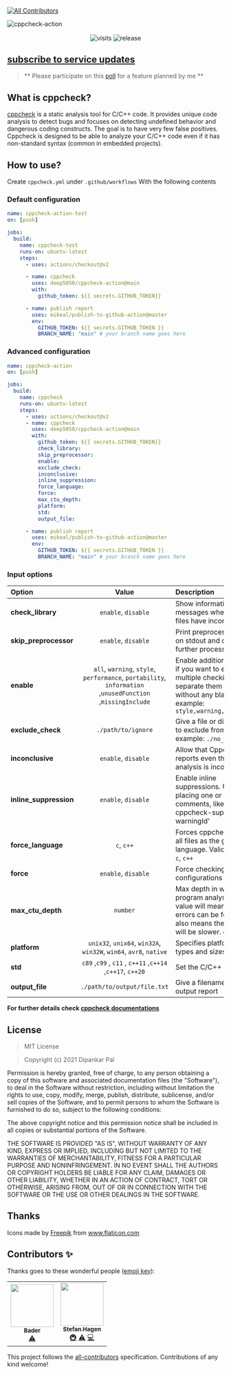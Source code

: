 <!-- ALL-CONTRIBUTORS-BADGE:START - Do not remove or modify this section -->

[![All Contributors](https://img.shields.io/badge/all_contributors-2-orange.svg?style=flat-square)](#contributors-)

<!-- ALL-CONTRIBUTORS-BADGE:END -->

![cppcheck-action](https://socialify.git.ci/deep5050/cppcheck-action/image?description=1&logo=https%3A%2F%2Fi.imgur.com%2FbDs8nfo.png&theme=Light)

<div align=center>
<p align=center>
<img align=center src=http://hits.dwyl.com/deep5050/cppcheck-action.svg alt=visits>
<img align=center src=https://img.shields.io/github/v/release/deep5050/cppcheck-action?style=flat-square alt=release>
</p>

</div>

## [subscribe to service updates](https://github.com/deep5050/cppcheck-action/issues/11)

> ** Please participate on this
> [poll](https://github.com/deep5050/cppcheck-action/issues/10) for a feature
> planned by me **

## What is cppcheck?

[cppcheck](https://github.com/danmar/cppcheck) is a static analysis tool for
C/C++ code. It provides unique code analysis to detect bugs and focuses on
detecting undefined behavior and dangerous coding constructs. The goal is to
have very few false positives. Cppcheck is designed to be able to analyze your
C/C++ code even if it has non-standard syntax (common in embedded projects).

## How to use?

Create `cppcheck.yml` under `.github/workflows` With the following contents

### Default configuration

```yml
name: cppcheck-action-test
on: [push]

jobs:
  build:
    name: cppcheck-test
    runs-on: ubuntu-latest
    steps:
      - uses: actions/checkout@v2

      - name: cppcheck
        uses: deep5050/cppcheck-action@main
        with:
          github_token: ${{ secrets.GITHUB_TOKEN}}

      - name: publish report
        uses: mikeal/publish-to-github-action@master
        env:
          GITHUB_TOKEN: ${{ secrets.GITHUB_TOKEN }}
          BRANCH_NAME: "main" # your branch name goes here
```

### Advanced configuration

```yml
name: cppcheck-action
on: [push]

jobs:
  build:
    name: cppcheck
    runs-on: ubuntu-latest
    steps:
      - uses: actions/checkout@v2
      - name: cppcheck
        uses: deep5050/cppcheck-action@main
        with:
          github_token: ${{ secrets.GITHUB_TOKEN}}
          check_library:
          skip_preprocessor:
          enable:
          exclude_check:
          inconclusive:
          inline_suppression:
          force_language:
          force:
          max_ctu_depth:
          platform:
          std:
          output_file:

      - name: publish report
        uses: mikeal/publish-to-github-action@master
        env:
          GITHUB_TOKEN: ${{ secrets.GITHUB_TOKEN }}
          BRANCH_NAME: "main" # your branch name goes here
```

### Input options

| Option                 |                                                   Value                                                    | Description                                                                                                                                                      |         Default         |
| :--------------------- | :--------------------------------------------------------------------------------------------------------: | :--------------------------------------------------------------------------------------------------------------------------------------------------------------- | :---------------------: |
| **check_library**      |                                            `enable`, `disable`                                             | Show information messages when library files have incomplete info                                                                                                |        `disable`        |
| **skip_preprocessor**  |                                            `enable`, `disable`                                             | Print preprocessor output on stdout and don't do any further processing                                                                                          |        `disable`        |
| **enable**             | `all`, `warning`, `style`, `performance`, `portability`, `information` ,`unusedFunction` ,`missingInclude` | Enable additional checks. if you want to enable multiple checking at once, separate them using `,` without any blank space. example: `style,warning,performance` |          `all`          |
| **exclude_check**      |                                             `./path/to/ignore`                                             | Give a file or directory path to exclude from checking. example: `./no_check.cpp`                                                                                |    nothing to ignore    |
| **inconclusive**       |                                            `enable`, `disable`                                             | Allow that Cppcheck reports even though the analysis is inconclusive                                                                                             |        `enable`         |
| **inline_suppression** |                                            `enable`, `disable`                                             | Enable inline suppressions. Use them by placing one or more comments, like: '// cppcheck-suppress warningId'                                                     |        `disable`        |
| **force_language**     |                                                 `c`, `c++`                                                 | Forces cppcheck to check all files as the given language. Valid values are: `c`, `c++`                                                                           |      auto-detected      |
| **force**              |                                            `enable`, `disable`                                             | Force checking of all configurations in files                                                                                                                    |        `disable`        |
| **max_ctu_depth**      |                                                  `number`                                                  | Max depth in whole program analysis. A larger value will mean more errors can be found but also means the analysis will be slower. example: `4`                  |           `2`           |
| **platform**           |                     `unix32`, `unix64`, `win32A`, `win32W`, `win64`, `avr8`, `native`                      | Specifies platform specific types and sizes                                                                                                                      |      `unspecified`      |
| **std**                |                         `c89` ,`c99` , `c11` , `c++11` ,`c++14` ,`c++17`, `c++20`                          | Set the C/C++ standard                                                                                                                                           |         `c++20`         |
| **output_file**        |                                        `./path/to/output/file.txt`                                         | Give a filename for the output report                                                                                                                            | `./cppcheck_report.txt` |

<b> For further details check
[cppcheck documentations](http://cppcheck.sourceforge.net/manual.pdf) </b>

## License

> MIT License

> Copyright (c) 2021 Dipankar Pal

Permission is hereby granted, free of charge, to any person obtaining a copy of
this software and associated documentation files (the "Software"), to deal in
the Software without restriction, including without limitation the rights to
use, copy, modify, merge, publish, distribute, sublicense, and/or sell copies of
the Software, and to permit persons to whom the Software is furnished to do so,
subject to the following conditions:

The above copyright notice and this permission notice shall be included in all
copies or substantial portions of the Software.

THE SOFTWARE IS PROVIDED "AS IS", WITHOUT WARRANTY OF ANY KIND, EXPRESS OR
IMPLIED, INCLUDING BUT NOT LIMITED TO THE WARRANTIES OF MERCHANTABILITY, FITNESS
FOR A PARTICULAR PURPOSE AND NONINFRINGEMENT. IN NO EVENT SHALL THE AUTHORS OR
COPYRIGHT HOLDERS BE LIABLE FOR ANY CLAIM, DAMAGES OR OTHER LIABILITY, WHETHER
IN AN ACTION OF CONTRACT, TORT OR OTHERWISE, ARISING FROM, OUT OF OR IN
CONNECTION WITH THE SOFTWARE OR THE USE OR OTHER DEALINGS IN THE SOFTWARE.

## Thanks

Icons made by
<a href="https://www.flaticon.com/authors/freepik" title="Freepik">Freepik</a>
from <a href="https://www.flaticon.com/" title="Flaticon"> www.flaticon.com</a>

## Contributors ✨

Thanks goes to these wonderful people
([emoji key](https://allcontributors.org/docs/en/emoji-key)):

<!-- ALL-CONTRIBUTORS-LIST:START - Do not remove or modify this section -->
<!-- prettier-ignore-start -->
<!-- markdownlint-disable -->
<table>
  <tr>
    <td align="center"><a href="http://badereddineouaich.herokuapp.com"><img src="https://avatars2.githubusercontent.com/u/49657842?v=4" width="100px;" alt=""/><br /><sub><b>Bader</b></sub></a><br /><a href="https://github.com/deep5050/cppcheck-action/commits?author=BaderEddineOuaich" title="Tests">⚠️</a></td>
    <td align="center"><a href="https://stefan-hagen.website"><img src="https://avatars1.githubusercontent.com/u/450800?v=4" width="100px;" alt=""/><br /><sub><b>Stefan Hagen</b></sub></a><br /><a href="#infra-sthagen" title="Infrastructure (Hosting, Build-Tools, etc)">🚇</a> <a href="https://github.com/deep5050/cppcheck-action/commits?author=sthagen" title="Tests">⚠️</a> <a href="https://github.com/deep5050/cppcheck-action/commits?author=sthagen" title="Code">💻</a></td>
  </tr>
</table>

<!-- markdownlint-enable -->
<!-- prettier-ignore-end -->

<!-- ALL-CONTRIBUTORS-LIST:END -->

This project follows the
[all-contributors](https://github.com/all-contributors/all-contributors)
specification. Contributions of any kind welcome!
